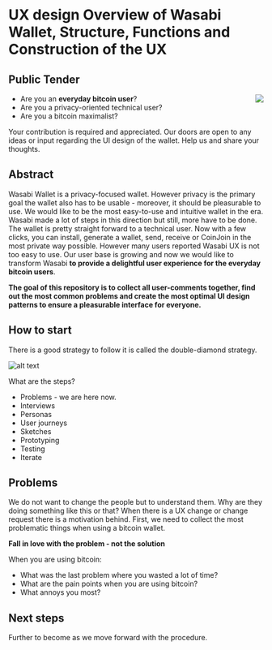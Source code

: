 # UX design Overview of Wasabi Wallet, Structure, Functions and Construction of the UX

## Public Tender

<p align="center">
  <img align="right" src="https://i.imgur.com/5dT4mLL.png">
</p>

- Are you an **everyday bitcoin user**?
- Are you a privacy-oriented technical user?
- Are you a bitcoin maximalist?

Your contribution is required and appreciated. Our doors are open to any ideas or input regarding the UI design of the wallet. Help us and share your thoughts. 


## Abstract

Wasabi Wallet is a privacy-focused wallet. However privacy is the primary goal the wallet also has to be usable - moreover, it should be pleasurable to use. We would like to be the most easy-to-use and intuitive wallet in the era. Wasabi made a lot of steps in this direction but still, more have to be done. The wallet is pretty straight forward to a technical user. Now with a few clicks, you can install, generate a wallet, send, receive or CoinJoin in the most private way possible. However many users reported Wasabi UX is not too easy to use. Our user base is growing and now we would like to transform Wasabi **to provide a delightful user experience for the everyday bitcoin users**.

__The goal of this repository is to collect all user-comments together, find out the most common problems and create the most optimal UI design patterns to ensure a pleasurable interface for everyone.__

## How to start

There is a good strategy to follow it is called the double-diamond strategy.

![alt text](https://i.imgur.com/6gMCwuB.png)

What are the steps?

- Problems - we are here now.
- Interviews
- Personas
- User journeys
- Sketches
- Prototyping
- Testing
- Iterate


## Problems

We do not want to change the people but to understand them. Why are they doing something like this or that? When there is a UX change or change request there is a motivation behind. First, we need to collect the most problematic things when using a bitcoin wallet.

__Fall in love with the problem - not the solution__

When you are using bitcoin:

- What was the last problem where you wasted a lot of time?
- What are the pain points when you are using bitcoin?
- What annoys you most?

## Next steps

Further to become as we move forward with the procedure. 
